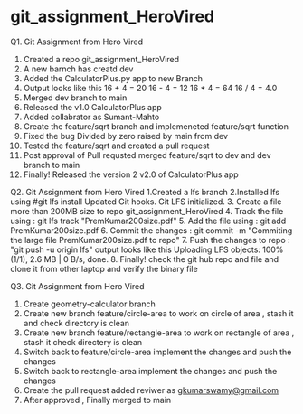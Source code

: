 # git_assignment_HeroVired

Q1. Git Assignment from Hero Vired
1. Created a repo git_assignment_HeroVired
2. A new barnch has creatd dev
3. Added the CalculatorPlus.py app to new Branch 
4. Output looks like this 
16 + 4 = 20
16 - 4 = 12
16 * 4 = 64
16 / 4 = 4.0
5. Merged dev branch to main 
6. Released the v1.0 CalculatorPlus app
7. Added collabrator as Sumant-Mahto
8. Create the feature/sqrt branch and implemeneted feature/sqrt function 
9. Fixed the bug Divided by zero raised by main from dev
10. Tested the feature/sqrt and created a pull request 
11. Post approval of Pull requsted merged feature/sqrt to dev and dev branch to main
12. Finally! Released the version 2 v2.0 of CalculatorPlus app

Q2. Git Assignment from Hero Vired
1.Created a lfs branch
2.Installed lfs using #git lfs install
Updated Git hooks.
Git LFS initialized.
3. Create a file more than 200MB size to repo git_assignment_HeroVired
4. Track the file using : git lfs track "PremKumar200size.pdf" 
5. Add the file using : git add PremKumar200size.pdf 
6. Commit the changes : git commit -m "Commiting the large file PremKumar200size.pdf to repo"
7. Push the changes to repo : "git push -u origin lfs" output looks like this 
Uploading LFS objects: 100% (1/1), 2.6 MB | 0 B/s, done. 
8. Finally! check the git hub repo and file and clone it from other laptop and verify the binary file 


Q3. Git Assignment from Hero Vired
1. Create geometry-calculator branch 
2. Create new branch feature/circle-area to work on circle of area , stash it and check directory is clean
3. Create new branch feature/rectangle-area to work on rectangle of area , stash it check directery is clean 
4. Switch back to feature/circle-area implement the changes and push the changes 
5. Switch back to rectangle-area implement the changes and push the changes
6. Create the pull request added reviwer as gkumarswamy@gmail.com
7. After approved , Finally merged to main 

